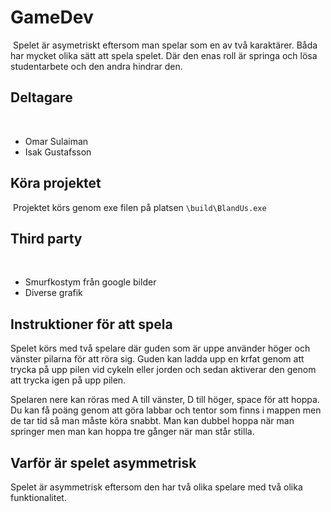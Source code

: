 # GameDev
​
Spelet är asymetriskt eftersom man spelar som en av två karaktärer. Båda har mycket olika sätt att spela spelet. Där den enas roll är springa och lösa studentarbete och den andra hindrar den.

## Deltagare
​
- Omar Sulaiman
- Isak Gustafsson

## Köra projektet
​
Projektet körs genom exe filen på platsen `\build\BlandUs.exe`
​
## Third party
​
- Smurfkostym från google bilder
- Diverse grafik

## Instruktioner för att spela
Spelet körs med två spelare där guden som är uppe använder höger och vänster pilarna för att röra sig. Guden kan ladda upp en krfat genom att trycka på upp pilen vid cykeln eller jorden och sedan aktiverar den genom att trycka igen på upp pilen. 

Spelaren nere kan röras med A till vänster, D till höger, space för att hoppa. Du kan få poäng genom att göra labbar och tentor som finns i mappen men de tar tid så man måste köra snabbt. Man kan dubbel hoppa när man springer men man kan hoppa tre gånger när man står stilla. 

## Varför är spelet asymmetrisk
Spelet är asymmetrisk eftersom den har två olika spelare med två olika funktionalitet. 



